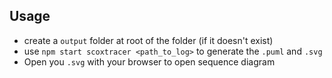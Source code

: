 ## Usage
* create a `output` folder at root of the folder (if it doesn't exist)
* use `npm start scoxtracer <path_to_log>` to generate the `.puml` and `.svg`
* Open you `.svg` with your browser to open sequence diagram 